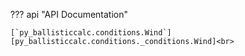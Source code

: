 ??? api "API Documentation"

    [`py_ballisticcalc.conditions.Wind`][py_ballisticcalc.conditions._conditions.Wind]<br>

